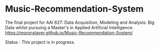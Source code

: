 # Music-Recommendation-System
The final project for AAI 627: Data Acquisition, Modeling and Analysis: Big Data whilst pursuing a Master's in Applied Artificial Intelligence.
https://moronslayer.github.io/Music-Recommendation-System/

Status : This project is in progress. 

